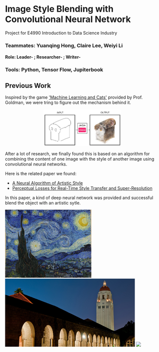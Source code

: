 # Image Style Blending with Convolutional Neural Network
Project for E4990 Introduction to Data Science Industry
### Teammates: Yuanqing Hong, Claire Lee, Weiyi Li
#### Role: Leader-  ; Researcher-  ; Writer-
### Tools: Python, Tensor Flow, Jupiterbook

## Previous Work

Inspired by the game ['Machine Learning and Cats'](http://www.atlasobscura.com/articles/cat-computer-program-drawing?utm_source=facebook.com&utm_medium=atlas-page) provided by Prof. Goldman, we were tring to figure out the mechanism behind it.

<p align="center">
<img src="https://github.com/yh2866/E4990-data-science-project/blob/master/images/machine_learning_cats.png?raw=true" width="50%"/>
</p>

After a lot of research, we finally found this is based on an algorithm for combining the content of one image with the style of another image using convolutional neural networks.

Here is the related paper we found:
- [A Neural Algorithm of Artistic Style](https://arxiv.org/abs/1508.06576)
- [Perceptual Losses for Real-Time Style Transfer and Super-Resolution](https://arxiv.org/pdf/1603.08155v1.pdf)

In this paper, a kind of deep neural network was provided and successful blend the object with an artistic sytle.

<img src="https://github.com/yh2866/E4990-data-science-project/blob/master/images/starry_night.jpg" height="223px">
<img src="https://github.com/yh2866/E4990-data-science-project/blob/master/images/hoover_tower_night.jpg" height="223px">
<img src="https://github.com/yh2866/E4990-data-science-project/blob/master/images/starry_stanford_bigger.png" width="710px">
